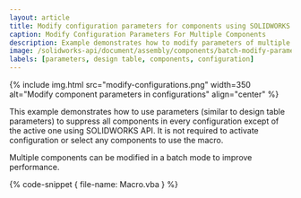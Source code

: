 ```yaml
---
layout: article
title: Modify configuration parameters for components using SOLIDWORKS API
caption: Modify Configuration Parameters For Multiple Components
description: Example demonstrates how to modify parameters of multiple components in the specified configurations (e.g. suppression state) using SOLIDWORKS API
image: /solidworks-api/document/assembly/components/batch-modify-parameters/modify-configurations.png
labels: [parameters, design table, components, configuration]
---
```

{% include img.html src="modify-configurations.png" width=350 alt="Modify component parameters in configurations" align="center" %}

This example demonstrates how to use parameters (similar to design table parameters) to suppress all components in every configuration except of the active one using SOLIDWORKS API. It is not required to activate configuration or select any components to use the macro.

Multiple components can be modified in a batch mode to improve performance.

{% code-snippet { file-name: Macro.vba } %}